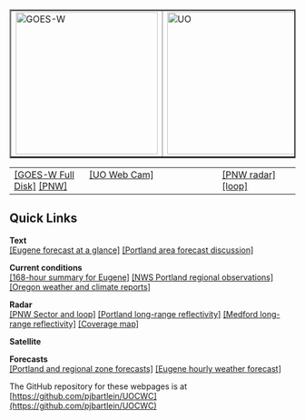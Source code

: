 <table style="text-align: left; width: 100% height: 240px" border="2" cellpadding="0" cellspacing="1">
	<tbody>
		<tr>
			<td style="vertical-align: top; width: 26%;">
				<img src="https://cdn.star.nesdis.noaa.gov/GOES17/ABI/GIFS/GOES17-PNW-GEOCOLOR-600x600.gif" 					alt="GOES-W" width="250" height="250"> <br>
			</td>
			<td style="vertical-align: top; width: 46%;">
				<img src="http://webcam.uoregon.edu/oneshotimage1" alt="UO"
					width="440" height="250"> <br>
			</td>
			<td style="vertical-align: top; width: 27%;">
				<img src="https://radar.weather.gov/Conus/RadarImg/pacnorthwest.gif" alt="UO"
					width="260" height="250"> <br> 
			</td>
		</tr>
	</tbody>
</table>

<table style="text-align: left; width: 100%;" border="0" cellpadding="0" cellspacing="1">
	<tbody>
		<tr>
			<td style="vertical-align: top; width: 26%;">
				<a href="https://www.star.nesdis.noaa.gov/GOES/fulldisk_band.php?sat=G17&band=GEOCOLOR&length=12">[GOES-W Full Disk]</a>
		        <a href="https://www.star.nesdis.noaa.gov/GOES/sector_band.php?sat=G17&sector=pnw&band=GEOCOLOR&length=12">[PNW]</a>			</td>
			<td style="vertical-align: top; width: 46%;">
				<a href="http://webcam.uoregon.edu/oneshotimage1">[UO Web Cam]</a>
			</td>
			<td style="vertical-align: top; width: 27%;">
				<a href="http://radar.weather.gov/Conus/pacnorthwest_lite.php">[PNW radar]</a>
				<a href="https://radar.weather.gov/Conus/pacnorthwest_lite_loop.php">[loop]</a>
			</td>
		</tr>
	</tbody>
</table>

## Quick Links 
 
**Text**  
[[Eugene forecast at a glance]](http://forecast.weather.gov/MapClick.php?lon=-123.09952036132812&lat=44.14161867128607#.V0Mx9eSBkfg) 
[[Portland area forecast discussion]](http://www.wrh.noaa.gov/total_forecast/getprod.php?prod=XXXAFDPQR&wfo=PQR)

**Current conditions**  
[[168-hour summary for Eugene]](http://www.wrh.noaa.gov/mesowest/getobext.php?wfo=pqr&sid=KEUG&num=168&raw=0&dbn=m)
[[NWS Portland regional observations]](http://www.wrh.noaa.gov/pqr/observations.php)
[[Oregon weather and climate reports]](https://w2.weather.gov/climate/index.php?wfo=pqr)

**Radar**  
[[PNW Sector and loop]](http://radar.weather.gov/Conus/pacnorthwest_lite.php)
[[Portland long-range reflectivity]](https://radar.weather.gov/radar_lite.php?rid=rtx&product=N0Z&loop=yes)
[[Medford long-range reflectivity]](https://radar.weather.gov/radar_lite.php?rid=max&product=N0Z&loop=yes)
[[Coverage map]](https://www.roc.noaa.gov/wsr88d/Images/USACoverageBoB10kFt.png)

**Satellite**

**Forecasts**  
[[Portland and regional zone forecasts]](https://www.wrh.noaa.gov/pqr/forecasts.php)
[[Eugene hourly weather forecast]](html/eugwx/all3.html)



The GitHub repository for these webpages is at [https://github.com/pjbartlein/UOCWC](https://github.com/pjbartlein/UOCWC)  

